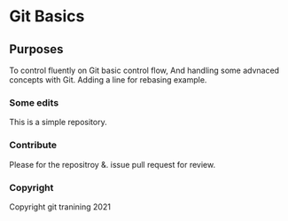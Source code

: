 # Git Basics

## Purposes

To control fluently on Git basic control flow,
And handling some advnaced concepts with Git.
Adding a line for rebasing example.

### Some edits

This is a simple repository.

### Contribute
Please for the repositroy &. issue pull request for review.

### Copyright
Copyright git tranining 2021